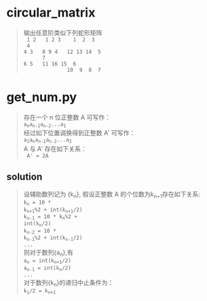 # circular_matrix

> 输出任意阶类似下列蛇形矩阵<br />
<code> 1 2&nbsp;&nbsp;&nbsp;1 2 3&nbsp;&nbsp;&nbsp;&nbsp;1 &nbsp;2 &nbsp;3 &nbsp;4</code><br/>
<code>4 3&nbsp;&nbsp;&nbsp;8 9 4&nbsp;&nbsp;&nbsp;12 13 14 &nbsp;5</code><br/>
<code>&nbsp;&nbsp;&nbsp;&nbsp;&nbsp;&nbsp;7 6 5&nbsp;&nbsp;&nbsp;11 16 15&nbsp; 6</code><br/>
<code>&nbsp;&nbsp;&nbsp;&nbsp;&nbsp;&nbsp;&nbsp;&nbsp;&nbsp;&nbsp;&nbsp;&nbsp;&nbsp;&nbsp;10  &nbsp;9  &nbsp;8&nbsp; 7</code>

# get_num.py

> 存在一个 n 位正整数 A 可写作：<br />
<code>a<sub>n</sub>a<sub>n-1</sub>a<sub>n-2</sub>...a<sub>1</sub></code><br />
经过如下位置调换得到正整数 A' 可写作：<br />
<code>a<sub>1</sub>a<sub>n</sub>a<sub>n-1</sub>a<sub>n-2</sub>...a<sub>2</sub></code><br />
A 与 A' 存在如下关系：<br />
<code> A' = 2A</code>

## solution

>设辅助数列记为 {k<sub>n</sub>}, 假设正整数 A 的个位数为k<sub>n+1</sub>存在如下关系:<br />
<code>k<sub>n</sub> = 10 * k<sub>n+1</sub>%2 + int(k<sub>n+1</sub>/2)</code><br />
<code>k<sub>n-1</sub> = 10 * k<sub>n</sub>%2 + int(k<sub>n</sub>/2)</code><br />
<code>k<sub>n-2</sub> = 10 * k<sub>n-1</sub>%2 + int(k<sub>n-1</sub>/2)</code><br />
<code>...</code><br />
则对于数列{a<sub>n</sub>},有<br />
<code>a<sub>n</sub> = int(k<sub>n+1</sub>/2)</code><br />
<code>a<sub>n-1</sub> = int(k<sub>n</sub>/2)</code><br />
<code>...</code><br />
对于数列{k<sub>n</sub>}的递归中止条件为：<br />
<code>k<sub>i</sub>/2 = k<sub>n+1</sub></code>

